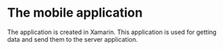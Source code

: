 # The mobile application
The application is created in Xamarin. This application is used for getting data and send them to the server application.
